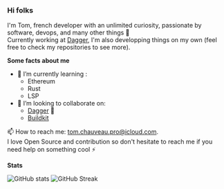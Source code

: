 ### Hi folks

I'm Tom, french developer with an unlimited curiosity, passionate by software, devops, and many other things 📘<br>
Currently working at [Dagger](https://github.com/dagger/dagger), I'm also developping things on my own (feel free to check my repositories to see more).

**Some facts about me**

- 🌱 I’m currently learning :
  - Ethereum
  - Rust 
  - LSP
- 👯 I’m looking to collaborate on:
  - [Dagger](https://github.com/dagger/dagger) :rocket:  
  - [Buildkit](https://github.com/moby/buildkit) 

📫 How to reach me: tom.chauveau.pro@icloud.com.<br>
I love Open Source and contribution so don't hesitate to reach me if you need help on something cool ⚡

**Stats**

![GitHub stats](https://github-readme-stats.vercel.app/api?username=TomChv&show_icons=true)
![GitHub Streak](https://github-readme-streak-stats.herokuapp.com/?user=TomChv)
